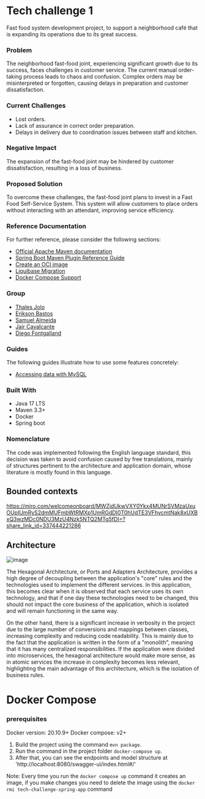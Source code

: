 

# Tech challenge 1
Fast food system development project, to support a neighborhood café that is expanding its operations due to its great success.

### Problem
The neighborhood fast-food joint, experiencing significant growth due to its success, faces challenges in customer service. The current manual order-taking process leads to chaos and confusion. Complex orders may be misinterpreted or forgotten, causing delays in preparation and customer dissatisfaction.

### Current Challenges
- Lost orders.
- Lack of assurance in correct order preparation.
- Delays in delivery due to coordination issues between staff and kitchen.

### Negative Impact
The expansion of the fast-food joint may be hindered by customer dissatisfaction, resulting in a loss of business.

### Proposed Solution
To overcome these challenges, the fast-food joint plans to invest in a Fast Food Self-Service System. This system will allow customers to place orders without interacting with an attendant, improving service efficiency.

### Reference Documentation
For further reference, please consider the following sections:

* [Official Apache Maven documentation](https://maven.apache.org/guides/index.html)
* [Spring Boot Maven Plugin Reference Guide](https://docs.spring.io/spring-boot/docs/3.1.4/maven-plugin/reference/html/)
* [Create an OCI image](https://docs.spring.io/spring-boot/docs/3.1.4/maven-plugin/reference/html/#build-image)
* [Liquibase Migration](https://docs.spring.io/spring-boot/docs/3.1.4/reference/htmlsingle/index.html#howto.data-initialization.migration-tool.liquibase)
* [Docker Compose Support](https://docs.spring.io/spring-boot/docs/3.1.4/reference/htmlsingle/index.html#features.docker-compose)

### Group
- [Thales Jolo](https://github.com/orgs/tech-challenge-team-fiap/people/thalesjolo)
- [Erikson Bastos](https://github.com/orgs/tech-challenge-team-fiap/people/EriksonB)
- [Samuel Almeida](https://github.com/orgs/tech-challenge-team-fiap/people/samucatezu)
- [Jair Cavalcante](https://github.com/orgs/tech-challenge-team-fiap/people/jaircavalcante)
- [Diego Fontgalland](https://github.com/orgs/tech-challenge-team-fiap/people/fontgalland)

### Guides
The following guides illustrate how to use some features concretely:

* [Accessing data with MySQL](https://spring.io/guides/gs/accessing-data-mysql/)

### Built With

* Java 17 LTS
* Maven 3.3+ 
* Docker
* Spring boot

### Nomenclature
The code was implemented following the English language standard, this decision was taken to avoid confusion caused by free translations, mainly of structures pertinent to the architecture and application domain, whose literature is mostly found in this language.

## Bounded contexts
https://miro.com/welcomeonboard/MWZjdUkwVXY0Ykx4MUNrSVMzaUxuOUpIUmRyS2dmMUFmbWtRMXp1UmRGdDI0T0hUdTE3VFhycmtNak8xUXBxQ3wzMDc0NDU3MzU4Nzk5NTQ2MTg5fDI=?share_link_id=337444221286

## Architecture 
![image](https://github.com/tech-challenge-team-fiap/tech-challenge/assets/86020448/9f496121-6e63-44f7-93be-9fa8dc26f221)

The Hexagonal Architecture, or Ports and Adapters Architecture, provides a high degree of decoupling between the application's "core" rules and the technologies used to implement the different services. In this application, this becomes clear when it is observed that each service uses its own technology, and that if one day these technologies need to be changed, this should not impact the core business of the application, which is isolated and will remain functioning in the same way.

On the other hand, there is a significant increase in verbosity in the project due to the large number of conversions and mappings between classes, increasing complexity and reducing code readability. This is mainly due to the fact that the application is written in the form of a "monolith", meaning that it has many centralized responsibilities. If the application were divided into microservices, the hexagonal architecture would make more sense, as in atomic services the increase in complexity becomes less relevant, highlighting the main advantage of this architecture, which is the isolation of business rules.


# Docker Compose

### prerequisites
Docker version: 20.10.9+
Docker compose: v2+

1. Build the project using the command `mvn package`.
2. Run the command in the project folder `docker-compose up`.
3. After that, you can see the endpoints and model structure at 'http://localhost:8080/swagger-ui/index.html#/'

Note: Every time you run the `docker compose up` command it creates an image, if you make changes you need to delete the image using the `docker rmi tech-challenge-spring-app` command

### 
